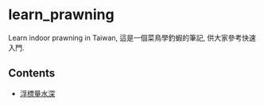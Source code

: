 # learn_prawning
Learn indoor prawning in Taiwan, 這是一個菜鳥學釣蝦的筆記, 供大家參考快速入門.

## Contents
- [浮標量水深](Tutorial/浮標量水深.md)